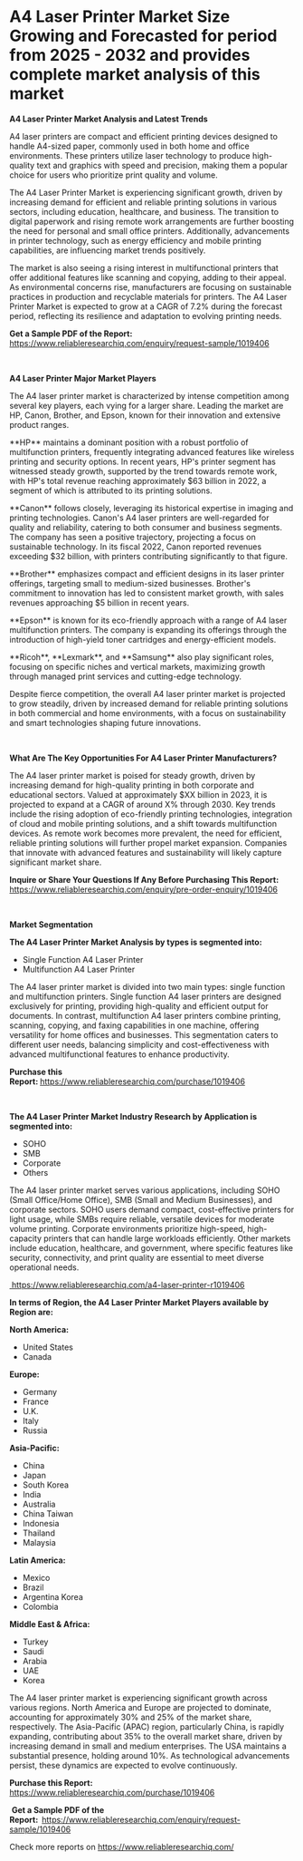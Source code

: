 <p><h1>A4 Laser Printer Market Size Growing and Forecasted for period from 2025 - 2032 and provides complete market analysis of this market</h1></p><p><strong>A4 Laser Printer Market Analysis and Latest Trends</strong></p>
<p><p>A4 laser printers are compact and efficient printing devices designed to handle A4-sized paper, commonly used in both home and office environments. These printers utilize laser technology to produce high-quality text and graphics with speed and precision, making them a popular choice for users who prioritize print quality and volume. </p><p>The A4 Laser Printer Market is experiencing significant growth, driven by increasing demand for efficient and reliable printing solutions in various sectors, including education, healthcare, and business. The transition to digital paperwork and rising remote work arrangements are further boosting the need for personal and small office printers. Additionally, advancements in printer technology, such as energy efficiency and mobile printing capabilities, are influencing market trends positively. </p><p>The market is also seeing a rising interest in multifunctional printers that offer additional features like scanning and copying, adding to their appeal. As environmental concerns rise, manufacturers are focusing on sustainable practices in production and recyclable materials for printers. The A4 Laser Printer Market is expected to grow at a CAGR of 7.2% during the forecast period, reflecting its resilience and adaptation to evolving printing needs.</p></p>
<p><strong>Get a Sample PDF of the Report:&nbsp;</strong> <a href="https://www.reliableresearchiq.com/enquiry/request-sample/1019406?utm_campaign=2462&utm_medium=2&utm_source=Github&utm_content=ia&utm_term=21022025&utm_id=a4-laser-printer">https://www.reliableresearchiq.com/enquiry/request-sample/1019406</a></p>
<p>&nbsp;</p>
<p><strong>A4 Laser Printer Major Market Players</strong></p>
<p><p>The A4 laser printer market is characterized by intense competition among several key players, each vying for a larger share. Leading the market are HP, Canon, Brother, and Epson, known for their innovation and extensive product ranges. </p><p>**HP** maintains a dominant position with a robust portfolio of multifunction printers, frequently integrating advanced features like wireless printing and security options. In recent years, HP's printer segment has witnessed steady growth, supported by the trend towards remote work, with HP's total revenue reaching approximately $63 billion in 2022, a segment of which is attributed to its printing solutions.</p><p>**Canon** follows closely, leveraging its historical expertise in imaging and printing technologies. Canon's A4 laser printers are well-regarded for quality and reliability, catering to both consumer and business segments. The company has seen a positive trajectory, projecting a focus on sustainable technology. In its fiscal 2022, Canon reported revenues exceeding $32 billion, with printers contributing significantly to that figure.</p><p>**Brother** emphasizes compact and efficient designs in its laser printer offerings, targeting small to medium-sized businesses. Brother's commitment to innovation has led to consistent market growth, with sales revenues approaching $5 billion in recent years.</p><p>**Epson** is known for its eco-friendly approach with a range of A4 laser multifunction printers. The company is expanding its offerings through the introduction of high-yield toner cartridges and energy-efficient models. </p><p>**Ricoh**, **Lexmark**, and **Samsung** also play significant roles, focusing on specific niches and vertical markets, maximizing growth through managed print services and cutting-edge technology. </p><p>Despite fierce competition, the overall A4 laser printer market is projected to grow steadily, driven by increased demand for reliable printing solutions in both commercial and home environments, with a focus on sustainability and smart technologies shaping future innovations.</p></p>
<p>&nbsp;</p>
<p><strong>What Are The Key Opportunities For A4 Laser Printer Manufacturers?</strong></p>
<p><p>The A4 laser printer market is poised for steady growth, driven by increasing demand for high-quality printing in both corporate and educational sectors. Valued at approximately $XX billion in 2023, it is projected to expand at a CAGR of around X% through 2030. Key trends include the rising adoption of eco-friendly printing technologies, integration of cloud and mobile printing solutions, and a shift towards multifunction devices. As remote work becomes more prevalent, the need for efficient, reliable printing solutions will further propel market expansion. Companies that innovate with advanced features and sustainability will likely capture significant market share.</p></p>
<p><strong>Inquire or Share Your Questions If Any Before Purchasing This Report:</strong> <a href="https://www.reliableresearchiq.com/enquiry/pre-order-enquiry/1019406?utm_campaign=2462&utm_medium=2&utm_source=Github&utm_content=ia&utm_term=21022025&utm_id=a4-laser-printer">https://www.reliableresearchiq.com/enquiry/pre-order-enquiry/1019406</a></p>
<p>&nbsp;</p>
<p><strong>Market Segmentation</strong></p>
<p><strong>The A4 Laser Printer Market Analysis by types is segmented into:</strong></p>
<p><ul><li>Single Function A4 Laser Printer</li><li>Multifunction A4 Laser Printer</li></ul></p>
<p><p>The A4 laser printer market is divided into two main types: single function and multifunction printers. Single function A4 laser printers are designed exclusively for printing, providing high-quality and efficient output for documents. In contrast, multifunction A4 laser printers combine printing, scanning, copying, and faxing capabilities in one machine, offering versatility for home offices and businesses. This segmentation caters to different user needs, balancing simplicity and cost-effectiveness with advanced multifunctional features to enhance productivity.</p></p>
<p><strong>Purchase this Report:&nbsp;</strong><a href="https://www.reliableresearchiq.com/purchase/1019406?utm_campaign=2462&utm_medium=2&utm_source=Github&utm_content=ia&utm_term=21022025&utm_id=a4-laser-printer">https://www.reliableresearchiq.com/purchase/1019406</a></p>
<p>&nbsp;</p>
<p><strong>The A4 Laser Printer Market Industry Research by Application is segmented into:</strong></p>
<p><ul><li>SOHO</li><li>SMB</li><li>Corporate</li><li>Others</li></ul></p>
<p><p>The A4 laser printer market serves various applications, including SOHO (Small Office/Home Office), SMB (Small and Medium Businesses), and corporate sectors. SOHO users demand compact, cost-effective printers for light usage, while SMBs require reliable, versatile devices for moderate volume printing. Corporate environments prioritize high-speed, high-capacity printers that can handle large workloads efficiently. Other markets include education, healthcare, and government, where specific features like security, connectivity, and print quality are essential to meet diverse operational needs.</p></p>
<p><a href="https://www.reliableresearchiq.com/a4-laser-printer-r1019406?utm_campaign=2462&utm_medium=2&utm_source=Github&utm_content=ia&utm_term=21022025&utm_id=a4-laser-printer">&nbsp;https://www.reliableresearchiq.com/a4-laser-printer-r1019406</a></p>
<p><strong>In terms of Region, the A4 Laser Printer Market Players available by Region are:</strong></p>
<p>
    <p> <strong> North America: </strong>
        <ul>
            <li>United States</li>
            <li>Canada</li>
        </ul>
        </p> 
    <p> <strong> Europe: </strong>
        <ul>
            <li>Germany</li>
            <li>France</li>
            <li>U.K.</li>
            <li>Italy</li>
            <li>Russia</li>
        </ul>
        </p> 
    <p> <strong> Asia-Pacific: </strong>
        <ul>
            <li>China</li>
            <li>Japan</li>
            <li>South Korea</li>
            <li>India</li>
            <li>Australia</li>
            <li>China Taiwan</li>
            <li>Indonesia</li>
            <li>Thailand</li>
            <li>Malaysia</li>
        </ul>
        </p> 
    <p> <strong> Latin America: </strong>
        <ul>
            <li>Mexico</li>
            <li>Brazil</li>
            <li>Argentina Korea</li>
            <li>Colombia</li>
        </ul>
        </p> 
    <p> <strong> Middle East & Africa: </strong>
        <ul>
            <li>Turkey</li>
            <li>Saudi</li>
            <li>Arabia</li>
            <li>UAE</li>
            <li>Korea</li>
        </ul>
    </p>
    </p>
<p><p>The A4 laser printer market is experiencing significant growth across various regions. North America and Europe are projected to dominate, accounting for approximately 30% and 25% of the market share, respectively. The Asia-Pacific (APAC) region, particularly China, is rapidly expanding, contributing about 35% to the overall market share, driven by increasing demand in small and medium enterprises. The USA maintains a substantial presence, holding around 10%. As technological advancements persist, these dynamics are expected to evolve continuously.</p></p>
<p><strong>Purchase this Report: </strong><a href="https://www.reliableresearchiq.com/purchase/1019406?utm_campaign=2462&utm_medium=2&utm_source=Github&utm_content=ia&utm_term=21022025&utm_id=a4-laser-printer">https://www.reliableresearchiq.com/purchase/1019406</a></p>
<p>&nbsp;<strong>Get a Sample PDF of the Report:&nbsp;&nbsp;</strong><a href="https://www.reliableresearchiq.com/enquiry/request-sample/1019406?utm_campaign=2462&utm_medium=2&utm_source=Github&utm_content=ia&utm_term=21022025&utm_id=a4-laser-printer">https://www.reliableresearchiq.com/enquiry/request-sample/1019406</a></p>
<p><strong></strong></p>
<p>Check more reports on <a href="https://www.reliableresearchiq.com/?utm_campaign=2462&utm_medium=2&utm_source=Github&utm_content=ia&utm_term=21022025&utm_id=a4-laser-printer">https://www.reliableresearchiq.com/</a></p>